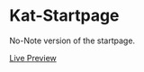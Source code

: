 Kat-Startpage
=============
No-Note version of the startpage.

[Live Preview](http://bokagha.github.io/Startpages/no-note/startpage.html)
